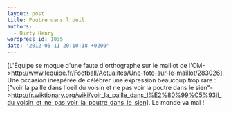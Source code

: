 ```yaml
---
layout: post
title: Poutre dans l'oeil
authors:
  - Dirty Henry
wordpress_id: 1035
date: '2012-05-11 20:10:18 +0200'
---
```

[L'Équipe se moque d'une faute d'orthographe sur le maillot de l'OM->http://www.lequipe.fr/Football/Actualites/Une-fote-sur-le-maillot/283026]. Une occasion inespérée de célébrer une expression beaucoup trop rare : ["voir la paille dans l'oeil du voisin et ne pas voir la poutre dans le sien"->http://fr.wiktionary.org/wiki/voir_la_paille_dans_l%E2%80%99%C5%93il_du_voisin_et_ne_pas_voir_la_poutre_dans_le_sien]. Le monde va mal !
